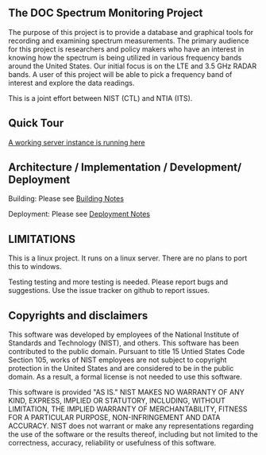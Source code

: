 <h2> The DOC Spectrum Monitoring Project </h2>

The purpose of this project is to provide a database and graphical tools
for recording and examining spectrum measurements.  The primary audience
for this project is researchers and policy makers who have an interest
in knowing how the spectrum is being utilized in various frequency bands
around the United States. Our initial focus is on the LTE and 3.5 GHz
RADAR bands.  A user of this project  will be able to pick a frequency
band of interest and explore the data readings.

This is a joint effort between NIST (CTL) and NTIA (ITS).

<h2> Quick Tour </h2>

[A working server instance is running here](https://spectrum.nist.gov/spectrumbrowser)

<h2> Architecture / Implementation / Development/ Deployment </h2>


Building: Please see [Building Notes](devel/building/README.md)

Deployment: Please see [Deployment Notes](devel/deploy/README.md)

<h2> LIMITATIONS </h2>

This is a linux project. It runs on a linux server. There are no plans to port this to windows.

Testing testing and more testing is needed. Please report bugs and suggestions.
Use the issue tracker on github to report issues.

<h2>Copyrights and disclaimers </h2>

 
<p>This software was developed by employees of the National Institute of
Standards and Technology (NIST), and others. 
This software has been contributed to the public domain. 
Pursuant to title 15 Untied States Code Section 105, works of NIST
employees are not subject to copyright protection in the United States
and are considered to be in the public domain. 
As a result, a formal license is not needed to use this software.
 
<p>This software is provided "AS IS."  
NIST MAKES NO WARRANTY OF ANY KIND, EXPRESS, IMPLIED
OR STATUTORY, INCLUDING, WITHOUT LIMITATION, THE IMPLIED WARRANTY OF
MERCHANTABILITY, FITNESS FOR A PARTICULAR PURPOSE, NON-INFRINGEMENT
AND DATA ACCURACY.  NIST does not warrant or make any representations
regarding the use of the software or the results thereof, including but
not limited to the correctness, accuracy, reliability or usefulness of
this software.


